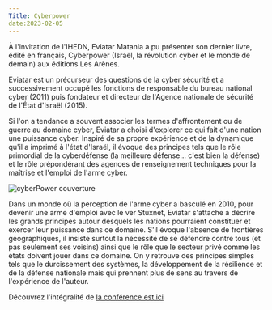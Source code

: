 ```yaml
---
Title: Cyberpower
date:2023-02-05
---
```

À l'invitation de l'IHEDN, Eviatar Matania a pu présenter son dernier
livre, édité en français, Cyberpower (Israël, la révolution cyber et le
monde de demain) aux éditions Les Arènes.

Eviatar est un précurseur des questions de la cyber sécurité et a
successivement occupé les fonctions de responsable du bureau national
cyber (2011) puis fondateur et directeur de l'Agence nationale de
sécurité de l'État d'Israël (2015).

Si l'on a tendance a souvent associer les termes d'affrontement ou de
guerre au domaine cyber, Eviatar a choisi d'explorer ce qui fait d'une
nation une puissance cyber. Inspiré de sa propre expérience et de la
dynamique qu'il a imprimé à l'état d'Israël, il évoque des principes
tels que le rôle primordial de la cyberdéfense (la meilleure défense...
c'est bien la défense) et le rôle prépondérant des agences de
renseignement techniques pour la maîtrise et l'emploi de l'arme cyber.

![cyberPower couverture](https://github.com/sebdraven/M82-SiteWeb/blob/master/content/articles/CyberPower/51y%2Bo7a7RoL._SX195_.jpg)

Dans un monde où la perception de l'arme cyber a basculé en 2010, pour
devenir une arme d'emploi avec le ver Stuxnet, Eviatar s'attache à
décrire les grands principes autour desquels les nations pourraient
constituer et exercer leur puissance dans ce domaine. S'il évoque
l'absence de frontières géographiques, il insiste surtout la nécessité
de se défendre contre tous (et pas seulement ses voisins) ainsi que le
rôle que le secteur privé comme les états doivent jouer dans ce domaine.
On y retrouve des principes simples tels que le durcissement des
systèmes, la développement de la résilience et de la défense nationale
mais qui prennent plus de sens au travers de l'expérience de l'auteur.

Découvrez l'intégralité de
[la conférence est ici](https://youtu.be/MEaIojimLJ)
